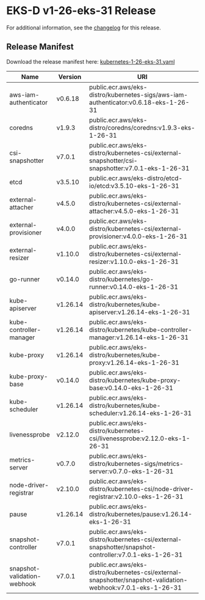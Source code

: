 # EKS-D v1-26-eks-31 Release

For additional information, see the [changelog](CHANGELOG-v1-26-eks-31.md) for this release.

## Release Manifest

Download the release manifest here: [kubernetes-1-26-eks-31.yaml](https://distro.eks.amazonaws.com/kubernetes-1-26/kubernetes-1-26-eks-31.yaml)

| Name | Version | URI |
|------|---------|-----|
| aws-iam-authenticator | v0.6.18 | public.ecr.aws/eks-distro/kubernetes-sigs/aws-iam-authenticator:v0.6.18-eks-1-26-31 |
| coredns | v1.9.3 | public.ecr.aws/eks-distro/coredns/coredns:v1.9.3-eks-1-26-31 |
| csi-snapshotter | v7.0.1 | public.ecr.aws/eks-distro/kubernetes-csi/external-snapshotter/csi-snapshotter:v7.0.1-eks-1-26-31 |
| etcd | v3.5.10 | public.ecr.aws/eks-distro/etcd-io/etcd:v3.5.10-eks-1-26-31 |
| external-attacher | v4.5.0 | public.ecr.aws/eks-distro/kubernetes-csi/external-attacher:v4.5.0-eks-1-26-31 |
| external-provisioner | v4.0.0 | public.ecr.aws/eks-distro/kubernetes-csi/external-provisioner:v4.0.0-eks-1-26-31 |
| external-resizer | v1.10.0 | public.ecr.aws/eks-distro/kubernetes-csi/external-resizer:v1.10.0-eks-1-26-31 |
| go-runner | v0.14.0 | public.ecr.aws/eks-distro/kubernetes/go-runner:v0.14.0-eks-1-26-31 |
| kube-apiserver | v1.26.14 | public.ecr.aws/eks-distro/kubernetes/kube-apiserver:v1.26.14-eks-1-26-31 |
| kube-controller-manager | v1.26.14 | public.ecr.aws/eks-distro/kubernetes/kube-controller-manager:v1.26.14-eks-1-26-31 |
| kube-proxy | v1.26.14 | public.ecr.aws/eks-distro/kubernetes/kube-proxy:v1.26.14-eks-1-26-31 |
| kube-proxy-base | v0.14.0 | public.ecr.aws/eks-distro/kubernetes/kube-proxy-base:v0.14.0-eks-1-26-31 |
| kube-scheduler | v1.26.14 | public.ecr.aws/eks-distro/kubernetes/kube-scheduler:v1.26.14-eks-1-26-31 |
| livenessprobe | v2.12.0 | public.ecr.aws/eks-distro/kubernetes-csi/livenessprobe:v2.12.0-eks-1-26-31 |
| metrics-server | v0.7.0 | public.ecr.aws/eks-distro/kubernetes-sigs/metrics-server:v0.7.0-eks-1-26-31 |
| node-driver-registrar | v2.10.0 | public.ecr.aws/eks-distro/kubernetes-csi/node-driver-registrar:v2.10.0-eks-1-26-31 |
| pause | v1.26.14 | public.ecr.aws/eks-distro/kubernetes/pause:v1.26.14-eks-1-26-31 |
| snapshot-controller | v7.0.1 | public.ecr.aws/eks-distro/kubernetes-csi/external-snapshotter/snapshot-controller:v7.0.1-eks-1-26-31 |
| snapshot-validation-webhook | v7.0.1 | public.ecr.aws/eks-distro/kubernetes-csi/external-snapshotter/snapshot-validation-webhook:v7.0.1-eks-1-26-31 |
